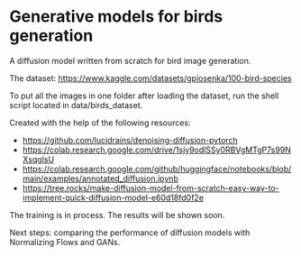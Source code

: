 # Generative models for birds generation
A diffusion model written from scratch for bird image generation.
 
The dataset:
https://www.kaggle.com/datasets/gpiosenka/100-bird-species

To put all the images in one folder after loading the dataset, run the shell script located in data/birds_dataset.

Created with the help of the following resources:
- https://github.com/lucidrains/denoising-diffusion-pytorch
- https://colab.research.google.com/drive/1sjy9odlSSy0RBVgMTgP7s99NXsqglsU
- https://colab.research.google.com/github/huggingface/notebooks/blob/main/examples/annotated_diffusion.ipynb
- https://tree.rocks/make-diffusion-model-from-scratch-easy-way-to-implement-quick-diffusion-model-e60d18fd0f2e

The training is in process. The results will be shown soon.

Next steps: comparing the performance of diffusion models with Normalizing Flows and GANs. 
